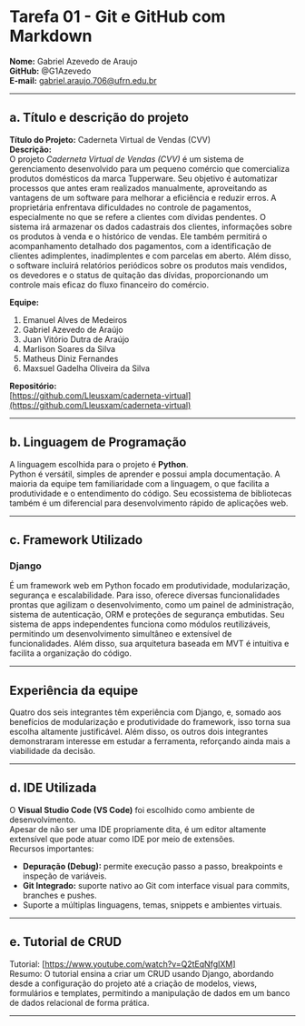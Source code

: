 # Tarefa 01 - Git e GitHub com Markdown

**Nome:** Gabriel Azevedo de Araujo  
**GitHub:** @G1Azevedo  
**E-mail:** gabriel.araujo.706@ufrn.edu.br

---

## a. Título e descrição do projeto

**Título do Projeto:** Caderneta Virtual de Vendas (CVV)  
**Descrição:**  
O projeto *Caderneta Virtual de Vendas (CVV)* é um sistema de gerenciamento desenvolvido para um pequeno comércio que comercializa produtos domésticos da marca Tupperware. Seu objetivo é automatizar processos que antes eram realizados manualmente, aproveitando as vantagens de um software para melhorar a eficiência e reduzir erros. A proprietária enfrentava dificuldades no controle de pagamentos, especialmente no que se refere a clientes com dívidas pendentes. O sistema irá armazenar os dados cadastrais dos clientes, informações sobre os produtos à venda e o histórico de vendas. Ele também permitirá o acompanhamento detalhado dos pagamentos, com a identificação de clientes adimplentes, inadimplentes e com parcelas em aberto. Além disso, o software incluirá relatórios periódicos sobre os produtos mais vendidos, os devedores e o status de quitação das dívidas, proporcionando um controle mais eficaz do fluxo financeiro do comércio.
    
**Equipe:**
1. Emanuel Alves de Medeiros  
2. Gabriel Azevedo de Araújo  
3. Juan Vitório Dutra de Araújo  
4. Marlison Soares da Silva  
5. Matheus Diniz Fernandes  
6. Maxsuel Gadelha Oliveira da Silva  

**Repositório:**  
[https://github.com/Lleusxam/caderneta-virtual](https://github.com/Lleusxam/caderneta-virtual)

---

## b. Linguagem de Programação

A linguagem escolhida para o projeto é **Python**.  
Python é versátil, simples de aprender e possui ampla documentação. A maioria da equipe tem familiaridade com a linguagem, o que facilita a produtividade e o entendimento do código. Seu ecossistema de bibliotecas também é um diferencial para desenvolvimento rápido de aplicações web.

---

## c. Framework Utilizado

### Django

É um framework web em Python focado em produtividade, modularização, segurança e escalabilidade. Para isso, oferece diversas funcionalidades prontas que agilizam o desenvolvimento, como um painel de administração, sistema de autenticação, ORM e proteções de segurança embutidas. Seu sistema de apps independentes funciona como módulos reutilizáveis, permitindo um desenvolvimento simultâneo e extensível de funcionalidades. Além disso, sua arquitetura baseada em MVT é intuitiva e facilita a organização do código.

---

## Experiência da equipe

Quatro dos seis integrantes têm experiência com Django, e, somado aos benefícios de modularização e produtividade do framework, isso torna sua escolha altamente justificável. Além disso, os outros dois integrantes demonstraram interesse em estudar a ferramenta, reforçando ainda mais a viabilidade da decisão.

---

## d. IDE Utilizada

O **Visual Studio Code (VS Code)** foi escolhido como ambiente de desenvolvimento.  
Apesar de não ser uma IDE propriamente dita, é um editor altamente extensível que pode atuar como IDE por meio de extensões.  
Recursos importantes:
- **Depuração (Debug):** permite execução passo a passo, breakpoints e inspeção de variáveis.
- **Git Integrado:** suporte nativo ao Git com interface visual para commits, branches e pushes.
- Suporte a múltiplas linguagens, temas, snippets e ambientes virtuais.

---

## e. Tutorial de CRUD

Tutorial: [https://www.youtube.com/watch?v=Q2tEqNfgIXM]  
Resumo: O tutorial ensina a criar um CRUD usando Django, abordando desde a configuração do projeto até a criação de modelos, views, formulários e templates, permitindo a manipulação de dados em um banco de dados relacional de forma prática.

---

<!-- ## f. Branches e Pull Requests com GitFlow

O GitFlow é uma estratégia de organização de branches no Git que facilita o controle de versões em equipes. Ele define papéis claros para cada branch:

main: contém o código de produção, sempre estável.

develop: reúne os recursos em desenvolvimento, servindo como base para integração contínua.

feature/*: usado para desenvolver novas funcionalidades. Parte de develop e retorna para ela.

release/*: prepara novas versões antes de enviá-las para main.

hotfix/*: corrige problemas urgentes diretamente em main.

Pull Requests (ou Merge Requests) são usados para submeter mudanças feitas em branches, permitindo revisão de código antes da integração a branches principais. Essa prática melhora a qualidade do software e facilita a colaboração entre desenvolvedores.

---

## g. Versionamento Semântico

O Versionamento Semântico (SemVer) é um padrão que usa três números para identificar versões de software no formato MAJOR.MINOR.PATCH, como por exemplo 1.2.3.

MAJOR: mudanças incompatíveis com versões anteriores.

MINOR: adição de funcionalidades compatíveis.

PATCH: correções de bugs e melhorias pequenas.

Esse modelo facilita o entendimento das mudanças entre versões e ajuda a manter a compatibilidade e previsibilidade durante o desenvolvimento.

---

## h. Conventional Commits

O Conventional Commits é um padrão para mensagens de commit que segue uma estrutura pré-definida, facilitando a leitura, o versionamento e a automação do projeto. Cada commit começa com um tipo (como feat, fix, docs, entre outros), seguido de uma descrição breve. Isso ajuda a manter um histórico claro e consistente das alterações no código.

--- -->
